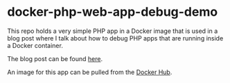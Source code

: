 # docker-php-web-app-debug-demo

This repo holds a very simple PHP app in a Docker image that is used in a blog post where I talk about how to debug PHP
apps that are running inside a Docker container.

The blog post can be found [here](http://joenyland.github.io/blog/debug-a-php-app-in-a-docker-container-using-xdebug/).

An image for this app can be pulled from the [Docker Hub](https://hub.docker.com/r/joenyland/php-web-app-debug-demo/).
